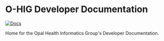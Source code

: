 # O-HIG Developer Documentation

[![Docs](https://img.shields.io/badge/docs-available-green.svg)](https://mschoettle.gitlab.io/docs)

Home for the Opal Health Informatics Group's Developer Documentation.
